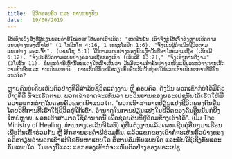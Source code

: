 ```yaml
---
title:  ຊີວິດຄອບຄົວ ແລະ ການແບ່ງປັນ
date:   19/06/2019
---
```


`ໃຫ້ເຮົາເບິ່ງສິ່ງທີ່ຜູ້ຂຽນພຣະຄຳພີໃໝ່ບອກໃຫ້ພວກເຮົາເຮັດ: "ເຫດສັນນັ້ນ ເຮົາຈິ່ງຂໍໃຫ້ເຈົ້າທັງຫຼາຍເຮັດຕາມແບບຢ່າງຂອງເຮົາໄປ" (1 ໂກລິນໂທ 4:16, 1 ເທຊະໂລນິກ 1:6). "ຈົ່ງເປັນຜູ້ດຳເນີນຊີວິດຕາມແບບຢ່າງ ພຣະເຈົ້າ". (ເອເຟໂຊ 5:1) ໃຫ້ຕາມແບບຢ່າງຂອງຄົນເຫຼົ່ານັ້ນທີ່ອາໄສຄວາມເຊື່ອ (ເຮັບເລີ 6:12). "ຈົ່ງປະຕິບັດຕາມແບບຢ່າງຄວາມເຊື່ອຂອງເຂົາ (ເຮັບເລີ 13:7)." "ຈົ່ງເອົາການດີງາມ" (3ໂຢຮັນ 11). ຂໍພຣະຄຳພີເຫຼົ່ານີ້ສະແດງໃຫ້ເຮົາເຫັນວ່າ ມັນມີຄວາມສຳຄັນຢ່າງແໜ້ນແຟ້ນລະຫວ່າງການເຮັດຕາມຄົນອື່ນແລະ ານເປັນພະຍານ. ການເຮັດຄືກັບຄຣິສຕຽນຄົນອື່ນເຮັດນັ້ນຊ່ອຍໃຫ້ພວກເຮົາເປັນພະຍານທີ່ດີຂຶ້ນແນວໃດ?`

ຫຼາຍຄົນບໍ່ເຄີຍເຫັນຕົວຢ່າງທີ່ດີສຳລັບຊີວິດແຕ່ງງານ ຫຼື ຄອບຄົວ. ດັ່ງນັ້ນ ພວກເຂົາກໍ່ບໍ່ໄດ້ມີຕົວຢ່າງທີ່ດີ ທີ່ຈະເຮັດຕາມ. ພວກເຂົາອາດຈະເຫັນວ່າ ພະວິນຍານຂອງພຣະເຢຊູນັ້ນໄດ້ເຮັດໃຫ້ມີຄວາມແຕກຕ່າງໃນຄອບຄົວຂອງເຂົາແນວໃດ. "ພວກເຮົາສາມາດປ່ຽນແປງຊີວິດຂອງຄົນອື່ນໂດຍວິທີການທີ່ເຮົາໃຊ້ຊີວິດຢູ່ໃກ້ເຂົາ. ອຳນາດໃນການປ່ຽນແປງໃນຊີວິດຂອງຄົນອື່ນນັ້ນກໍ່ຍິ່ງໃຫຍ່ຫຼາຍ. ພວກເຮົາສາມາດໃຊ້ອຳນາດນີ້ ເພື່ອຊ່ອຍຄົນທີ່ຢູ່ອ້ອມຂ້າງເຮົາໄດ້". (ປຶ້ມ The Ministry of Healing, ທ່ານນາງເອເລັນຈີໄວທ໌) ຄູ່ທີ່ແຕ່ງງານແລ້ວຄວນເຊີນຄູ່ອື່ນໆມາເຮືອນເພື່ອກິນເຂົ້າຮ່ວມກັນ ຫຼື ສຶກສາພຣະຄຳພີຮ່ວມກັນ. ແລ້ວແຂກຂອງເຂົາກໍ່ຈະເຫັນຕົວຢ່າງຂອງຄຣິສຕຽນວ່າພວກເຂົາແກ້ໄຂບັນຫາແບບໃດ ສື່ສານລົມກັນແບບໃດ ແລະຮັບໃຊ້ເຊິ່ງກັນແລະກັນແບບໃດ. ໃນທາງນີ້ແລະ ແຂກຂອງເຂົາກໍ່ຈະເຫັນຕົວຢ່າງຂອງພຣະເຢຊູ.